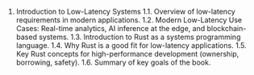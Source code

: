 1.	Introduction to Low-Latency Systems
1.1.	Overview of low-latency requirements in modern applications.
1.2.	Modern Low-Latency Use Cases: Real-time analytics, AI inference at the edge, and blockchain-based systems.
1.3.	Introduction to Rust as a systems programming language.
1.4.	Why Rust is a good fit for low-latency applications.
1.5.	Key Rust concepts for high-performance development (ownership, borrowing, safety).
1.6.	Summary of key goals of the book.
